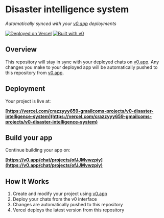# Disaster intelligence system

*Automatically synced with your [v0.app](https://v0.app) deployments*

[![Deployed on Vercel](https://img.shields.io/badge/Deployed%20on-Vercel-black?style=for-the-badge&logo=vercel)](https://vercel.com/crazzyyy659-gmailcoms-projects/v0-disaster-intelligence-system)
[![Built with v0](https://img.shields.io/badge/Built%20with-v0.app-black?style=for-the-badge)](https://v0.app/chat/projects/ofJJMvwzpiy)

## Overview

This repository will stay in sync with your deployed chats on [v0.app](https://v0.app).
Any changes you make to your deployed app will be automatically pushed to this repository from [v0.app](https://v0.app).

## Deployment

Your project is live at:

**[https://vercel.com/crazzyyy659-gmailcoms-projects/v0-disaster-intelligence-system](https://vercel.com/crazzyyy659-gmailcoms-projects/v0-disaster-intelligence-system)**

## Build your app

Continue building your app on:

**[https://v0.app/chat/projects/ofJJMvwzpiy](https://v0.app/chat/projects/ofJJMvwzpiy)**

## How It Works

1. Create and modify your project using [v0.app](https://v0.app)
2. Deploy your chats from the v0 interface
3. Changes are automatically pushed to this repository
4. Vercel deploys the latest version from this repository